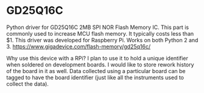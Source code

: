 # GD25Q16C
Python driver for GD25Q16C 2MB SPI NOR Flash Memory IC.
This part is commonly used to increase MCU flash memory. It typically costs less than $1.
This driver was developed for Raspberry Pi. Works on both Python 2 and 3.
https://www.gigadevice.com/flash-memory/gd25q16c/

Why use this device with a RPi? I plan to use it to hold a unique identifier when soldered on development boards. I would like to store rework history of the board in it as well. Data collected using a particular board can be tagged to have the board identifier (just like all the instruments used to collect the data). 
